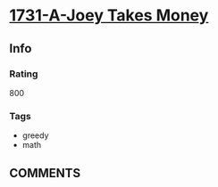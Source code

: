 # [1731-A-Joey Takes Money](https://codeforces.com/problemset/problem/1731/A)

## Info

### Rating

800

### Tags

- greedy
- math

## __COMMENTS__

> 

